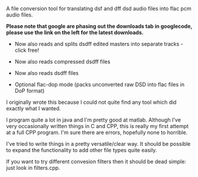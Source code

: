 A file conversion tool for translating dsf and dff dsd audio files into
flac pcm audio files.

**Please note that google are phasing out the downloads tab in googlecode, please use the link on the left for the latest downloads.**

  * Now also reads and splits dsdff edited masters into separate tracks - click free!

  * Now also reads compressed dsdff files

  * Now also reads dsdff files

  * Optional flac-dop mode (packs unconverted raw DSD into flac files in DoP format)

I originally wrote this because I could not quite find any tool which
did exactly what I wanted.

I program quite a lot in java and I'm pretty good at matlab. Although I've
very occasionally written things in C and CPP, this is really my first attempt
at a full CPP program. I'm sure there are errors, hopefully none to horrible.

I've tried to write things in a pretty versatile/clear way. It should be possible
to expand the functionality to add other file types quite easily.

If you want to try different convesion filters then it should be dead simple:
just look in filters.cpp.
